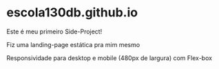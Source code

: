 # escola130db.github.io
Este é meu primeiro Side-Project!

Fiz uma landing-page estática pra mim mesmo

Responsividade para desktop e mobile (480px de largura) com Flex-box
